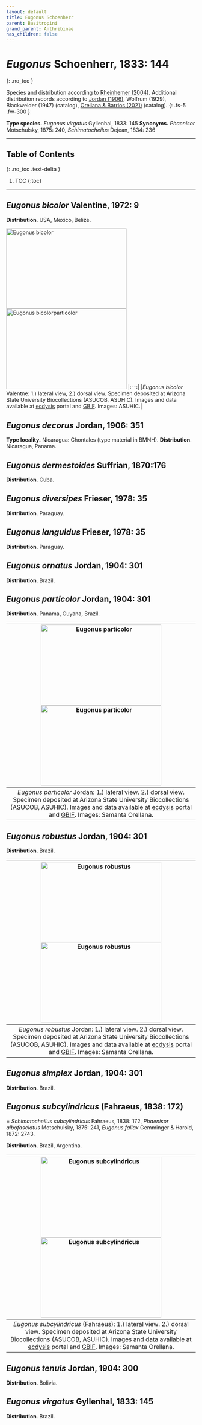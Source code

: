 ```yaml
---
layout: default
title: Eugonus Schoenherr
parent: Basitropini
grand_parent: Anthribinae
has_children: false
---
```



# _Eugonus_ Schoenherr, 1833: 144
{: .no_toc }

Species and distribution according to [Rheinhemer (2004)](https://www.zobodat.at/pdf/Mitt-Ent-Ver-Stuttgart_39_2004_0001-0244.pdf). Additional distribution records according to [Jordan (1906)](https://www.biodiversitylibrary.org/item/14611#page/363/mode/1up), Wolfrum (1929), Blackwelder (1947) (catalog), [Orellana & Barrios (2021)](https://www.researchgate.net/publication/348416935_Catalogue_of_the_Anthribidae_Coleoptera_Curculionoidea_of_Panama_including_new_country_records_and_a_key_to_genera) (catalog).
{: .fs-5 .fw-300 }

**Type species.** _Eugonus virgatus_ Gyllenhal, 1833: 145
**Synonyms.** _Phaenisor_ Motschulsky, 1875: 240, _Schimatocheilus_ Dejean, 1834: 236

---

## Table of Contents
{: .no_toc .text-delta }

1. TOC
{:toc}

---

## _Eugonus bicolor_ Valentine, 1972: 9

**Distribution**. USA, Mexico, Belize.

[<img src="https://serv.biokic.asu.edu/imglib/storage/portals/scan/ASU/201301/ASUHIC0000521_Habitus_lat.jpg" alt="Eugonus bicolor"  width="320" height="213.4">](https://serv.biokic.asu.edu/ecdysis/collections/individual/index.php?occid=386914) [<img src="https://serv.biokic.asu.edu/imglib/storage/portals/scan/ASU/201301/ASUHIC0000521_Habitus_dor.jpg" alt="Eugonus bicolorparticolor" width="320" height="213.4">](https://serv.biokic.asu.edu/ecdysis/collections/individual/index.php?occid=386914)
|:--:| 
|_Eugonus bicolor_ Valentne: 1.) lateral view, 2.) dorsal view. Specimen deposited at Arizona State University Biocollections (ASUCOB, ASUHIC). Images and data available at [ecdysis](https://serv.biokic.asu.edu/ecdysis/index.php) portal and [GBIF](gbif.org). Images: ASUHIC.|

## _Eugonus decorus_ Jordan, 1906: 351

**Type locality.** Nicaragua: Chontales (type material in BMNH).
**Distribution**. Nicaragua, Panama.

## _Eugonus dermestoides_ Suffrian, 1870:176

**Distribution**. Cuba.

## _Eugonus diversipes_ Frieser, 1978: 35

**Distribution**. Paraguay.

## _Eugonus languidus_ Frieser, 1978: 35

**Distribution**. Paraguay.

## _Eugonus ornatus_ Jordan, 1904: 301

**Distribution**. Brazil.

## _Eugonus particolor_ Jordan, 1904: 301

**Distribution**. Panama, Guyana, Brazil.

| [<img src="https://serv.biokic.asu.edu/imglib/ecdysis/ASU_ASUCOB/ASUCOB0015/ASUCOB0015364_lateral_edited_1637802470.jpg" alt="Eugonus particolor" width="320" height="213.4">](https://serv.biokic.asu.edu/ecdysis/collections/individual/index.php?occid=653004) [<img src="https://serv.biokic.asu.edu/imglib/ecdysis/ASU_ASUCOB/ASUCOB0015/ASUCOB0015364_dorsal_edited_1637803702.jpg" alt="Eugonus particolor" width="320" height="213.4">](https://serv.biokic.asu.edu/ecdysis/collections/individual/index.php?occid=653004) | 
|:--:| 
|_Eugonus particolor_ Jordan: 1.) lateral view. 2.) dorsal view. Specimen deposited at Arizona State University Biocollections (ASUCOB, ASUHIC). Images and data available at [ecdysis](https://serv.biokic.asu.edu/ecdysis/index.php) portal and [GBIF](gbif.org). Images: Samanta Orellana.|

## _Eugonus robustus_ Jordan, 1904: 301

**Distribution**. Brazil.

| [<img src="https://serv.biokic.asu.edu/imglib/ecdysis/ASU_ASUCOB/ASUCOB0014/ASUCOB0014307_lateral_edited_1613605757.jpg" alt="Eugonus robustus" width="320" height="213.4">](https://serv.biokic.asu.edu/ecdysis/collections/individual/index.php?occid=611379) [<img src="https://serv.biokic.asu.edu/imglib/ecdysis/ASU_ASUCOB/ASUCOB0014/ASUCOB0014307_dorsal_edited_1613605789.jpg" alt="Eugonus robustus" width="320" height="213.4">](https://serv.biokic.asu.edu/ecdysis/collections/individual/index.php?occid=611379) | 
|:--:| 
|_Eugonus robustus_ Jordan: 1.) lateral view. 2.) dorsal view. Specimen deposited at Arizona State University Biocollections (ASUCOB, ASUHIC). Images and data available at [ecdysis](https://serv.biokic.asu.edu/ecdysis/index.php) portal and [GBIF](gbif.org). Images: Samanta Orellana.|

## _Eugonus simplex_ Jordan, 1904: 301

**Distribution**. Brazil.

## _Eugonus subcylindricus_ (Fahraeus, 1838: 172)
= _Schimatocheilus subcylindricus_ Fahraeus, 1838: 172, _Phaenisor albofasciatus_ Motschulsky, 1875: 241, _Eugonus fallax_ Gemminger & Harold, 1872: 2743.
 
**Distribution**. Brazil, Argentina.

| [<img src="https://serv.biokic.asu.edu/imglib/ecdysis/ASU_ASUCOB/ASUCOB0014/ASUCOB0014561_lateral_edited_1651942119.jpg" alt="Eugonus subcylindricus" width="320" height="213.4">](https://serv.biokic.asu.edu/ecdysis/collections/individual/index.php?occid=728356) [<img src="https://serv.biokic.asu.edu/imglib/ecdysis/ASU_ASUCOB/ASUCOB0014/ASUCOB0014561_dorsal_edited_1652578241.jpg" alt="Eugonus subcylindricus" width="320" height="213.4">](https://serv.biokic.asu.edu/ecdysis/collections/individual/index.php?occid=728356) | 
|:--:| 
|_Eugonus subcylindricus_ (Fahraeus): 1.) lateral view. 2.) dorsal view. Specimen deposited at Arizona State University Biocollections (ASUCOB, ASUHIC). Images and data available at [ecdysis](https://serv.biokic.asu.edu/ecdysis/index.php) portal and [GBIF](gbif.org). Images: Samanta Orellana.|

## _Eugonus tenuis_ Jordan, 1904: 300

**Distribution**. Bolivia.

## _Eugonus virgatus_ Gyllenhal, 1833: 145

**Distribution**. Brazil.
